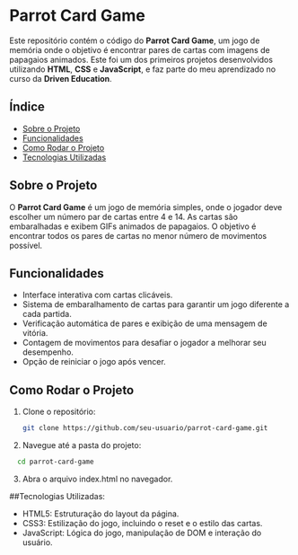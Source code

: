 # Parrot Card Game

Este repositório contém o código do **Parrot Card Game**, um jogo de memória onde o objetivo é encontrar pares de cartas com imagens de papagaios animados. Este foi um dos primeiros projetos desenvolvidos utilizando **HTML**, **CSS** e **JavaScript**, e faz parte do meu aprendizado no curso da **Driven Education**.

## Índice

- [Sobre o Projeto](#sobre-o-projeto)
- [Funcionalidades](#funcionalidades)
- [Como Rodar o Projeto](#como-rodar-o-projeto)
- [Tecnologias Utilizadas](#tecnologias-utilizadas)

## Sobre o Projeto

O **Parrot Card Game** é um jogo de memória simples, onde o jogador deve escolher um número par de cartas entre 4 e 14. As cartas são embaralhadas e exibem GIFs animados de papagaios. O objetivo é encontrar todos os pares de cartas no menor número de movimentos possível.

## Funcionalidades

- Interface interativa com cartas clicáveis.
- Sistema de embaralhamento de cartas para garantir um jogo diferente a cada partida.
- Verificação automática de pares e exibição de uma mensagem de vitória.
- Contagem de movimentos para desafiar o jogador a melhorar seu desempenho.
- Opção de reiniciar o jogo após vencer.

## Como Rodar o Projeto

1. Clone o repositório:
   ```bash
   git clone https://github.com/seu-usuario/parrot-card-game.git
   ```
2. Navegue até a pasta do projeto:
 ```bash
   cd parrot-card-game
   ```

3. Abra o arquivo index.html no navegador.

##Tecnologias Utilizadas:
- HTML5: Estruturação do layout da página.
- CSS3: Estilização do jogo, incluindo o reset e o estilo das cartas.
- JavaScript: Lógica do jogo, manipulação de DOM e interação do usuário.
